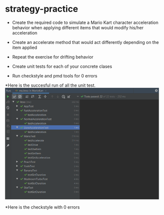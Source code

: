 # strategy-practice

* Create the required code to simulate a Mario Kart character acceleration behavior when applying different items that would modify his/her acceleration
* Create an accelerate method that would act differently depending on the item applied

* Repeat the exercise for drifting behavior 
* Create unit tests for each of your concrete clases
* Run checkstyle and pmd tools for 0 errors

*Here is the succesful run of all the unit test.
![Unit Test](CorrectUnitTests.PNG)

*Here is the checkstyle with 0 errors